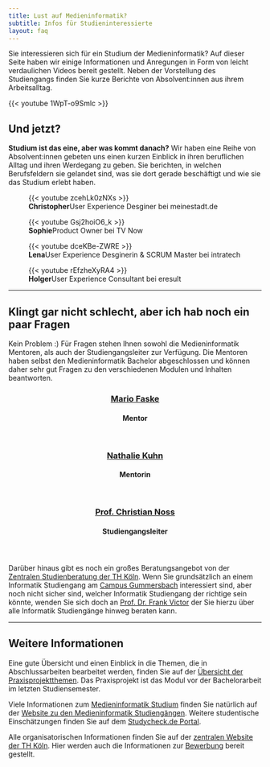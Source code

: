 ```yaml
---
title: Lust auf Medieninformatik?
subtitle: Infos für Studieninteressierte
layout: faq
---
```



<div class="m-mi-herotext">
	<p>Sie interessieren sich für ein Studium der Medieninformatik? Auf dieser Seite haben wir einige Informationen und Anregungen in Form von leicht verdaulichen Videos bereit gestellt. Neben der Vorstellung des Studiengangs finden Sie kurze Berichte von Absolvent:innen aus ihrem Arbeitsalltag.
  </p>
</div>

<div class="has-seperator">{{< youtube 1WpT-o9Smlc >}}</div>

## Und jetzt?



<div class="has-extra-foot-space  is-full-width">
  <div class="video-overview has-extra-foot-space">
    <div>

**Studium ist das eine, aber was kommt danach?** Wir haben eine Reihe von Absolvent:innen gebeten uns einen kurzen Einblick in ihren beruflichen Alltag und ihren Werdegang zu geben. Sie berichten, in welchen Berufsfeldern sie gelandet sind, was sie dort gerade beschäftigt und wie sie das Studium erlebt haben. 
    </div>
    <figure class="m-mi-video-teaser">
      {{< youtube zcehLk0zNXs >}}
      <figcaption class="m-mi-video-teaser__footer"><strong>Christopher</strong>User Experience Desginer bei meinestadt.de</figcaption>
    </figure>
    <figure class="m-mi-video-teaser">
      {{< youtube Gsj2hoiO6_k >}}
      <figcaption class="m-mi-video-teaser__footer"><strong>Sophie</strong>Product Owner bei TV Now</figcaption>
    </figure>
    <figure class="m-mi-video-teaser">
      {{< youtube dceKBe-ZWRE >}}
      <figcaption class="m-mi-video-teaser__footer"><strong>Lena</strong>User Experience Desginerin & SCRUM Master bei intratech</figcaption>
    </figure>
    <figure class="m-mi-video-teaser">
      {{< youtube rEfzheXyRA4 >}}
      <figcaption class="m-mi-video-teaser__footer"><strong>Holger</strong>User Experience Consultant bei eresult</figcaption>
    </figure>
  </div>

  <hr class="has-seperator has-seperator--dotted has-seperator--lila">

</div>



## Klingt gar nicht schlecht, aber ich hab noch ein paar Fragen

Kein Problem :) Für Fragen stehen Ihnen sowohl die Medieninformatik Mentoren, als auch der Studiengangsleiter zur Verfügung. Die Mentoren haben selbst den Medieninformatik Bachelor abgeschlossen und können daher sehr gut Fragen zu den verschiedenen Modulen und Inhalten beantworten. 



<div class="mi-grid mi-grid--3-cols has-extra-head-space">
  <div class="m-mi-avatar-mit-text">
    <div class="m-mi-avatar" style="background-image:url(/img/mentoren/mario-faske.jpg)"></div>
    <header class="m-mi-avatar-mit-text__text">
      <h3 class="m-mi-avatar-mit-text__title"><a href="https://www.th-koeln.de/personen/mario.faske/">Mario Faske</a></h3>
      <h4 class="m-mi-avatar-mit-text__subtitle">Mentor</h4>
    </header>
  </div>

  <div class="m-mi-avatar-mit-text">
    <div class="m-mi-avatar" style="background-image:url(/img/mentoren/nathalie-kuhn.jpg)"></div>
    <header class="m-mi-avatar-mit-text__text">
      <h3 class="m-mi-avatar-mit-text__title"><a href="https://www.th-koeln.de/personen/nathalie_michelle_severine.kuhn/">Nathalie Kuhn</a></h3>
      <h4 class="m-mi-avatar-mit-text__subtitle">Mentorin</h4>
    </header>
  </div>

  <div class="m-mi-avatar-mit-text">
    <div class="m-mi-avatar" style="background-image:url(/img/professoren/noss.png)"></div>
    <header class="m-mi-avatar-mit-text__text">
      <h3 class="m-mi-avatar-mit-text__title"><a href="https://www.th-koeln.de/personen/christian.noss/">Prof. Christian Noss</a></h3>
      <h4 class="m-mi-avatar-mit-text__subtitle">Studiengangsleiter</h4>
    </header>
  </div>

</div>

Darüber hinaus gibt es noch ein großes Beratungsangebot von der [Zentralen Studienberatung der TH Köln](https://www.th-koeln.de/studium/beratung_165.php). Wenn Sie grundsätzlich an einem Informatik Studiengang am [Campus Gummersbach](https://www.th-koeln.de/informatik-und-ingenieurwissenschaften/) interessiert sind, aber noch nicht sicher sind, welcher Informatik Studiengang der richtige sein könnte, wenden Sie sich doch an [Prof. Dr. Frank Victor](https://www.th-koeln.de/personen/frank.victor/) der Sie hierzu über alle Informatik Studiengänge hinweg beraten kann.

<hr class="has-seperator has-extra-head-space has-seperator--dotted has-seperator--lila">

<div class="has-extra-foot-space">

## Weitere Informationen

Eine gute Übersicht und einen Einblick in die Themen, die in Abschlussarbeiten bearbeitet werden, finden Sie auf der [Übersicht der Praxisprojektthemen](https://th-koeln.github.io/mi-bachelor-praxisprojektseminar/alle-abschlussvortraege/). Das Praxisprojekt ist das Modul vor der Bachelorarbeit im letzten Studiensemester.

Viele Informationen zum [Medieninformatik Studium](https://www.medieninformatik.th-koeln.de/study/) finden Sie natürlich auf der [Website zu den Medieninformatik Studiengängen](https://www.medieninformatik.th-koeln.de/). Weitere studentische Einschätzungen finden Sie auf dem [Studycheck.de Portal](https://www.studycheck.de/studium/medieninformatik/th-koeln-2052). 

Alle organisatorischen Informationen finden Sie auf der [zentralen Website der TH Köln](https://www.th-koeln.de/studium/medieninformatik-bachelor_2379.php). Hier werden auch die Informationen zur [Bewerbung](https://www.th-koeln.de/studium/medieninformatik-bachelor--bewerbung_3962.php) bereit gestellt.
</div>
